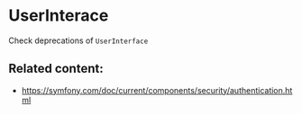 # UserInterace

Check deprecations of `UserInterface`

## Related content:
- https://symfony.com/doc/current/components/security/authentication.html